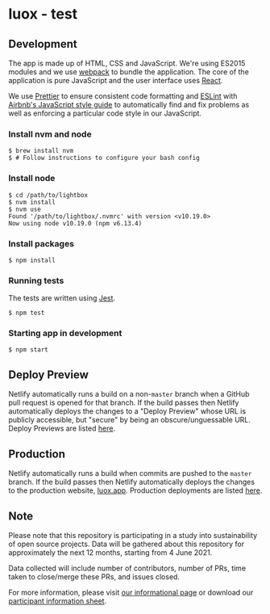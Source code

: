 # luox - test

## Development

The app is made up of HTML, CSS and JavaScript. We're using ES2015 modules and we use [webpack](https://webpack.js.org) to bundle the application. The core of the application is pure JavaScript and the user interface uses [React](https://reactjs.org).

We use [Prettier](https://prettier.io) to ensure consistent code formatting and [ESLint](https://eslint.org) with [Airbnb's JavaScript style guide](https://github.com/airbnb/javascript) to automatically find and fix problems as well as enforcing a particular code style in our JavaScript.

### Install nvm and node

```
$ brew install nvm
$ # Follow instructions to configure your bash config
```

### Install node

```
$ cd /path/to/lightbox
$ nvm install
$ nvm use
Found '/path/to/lightbox/.nvmrc' with version <v10.19.0>
Now using node v10.19.0 (npm v6.13.4)
```

### Install packages

```
$ npm install
```

### Running tests

The tests are written using [Jest](https://jestjs.io).

```
$ npm test
```

### Starting app in development

```
$ npm start
```

## Deploy Preview

Netlify automatically runs a build on a non-`master` branch when a GitHub pull request is opened for that branch. If the build passes then Netlify automatically deploys the changes to a "Deploy Preview" whose URL is publicly accessible, but "secure" by being an obscure/unguessable URL. Deploy Previews are listed [here](https://app.netlify.com/sites/luox/deploys?filter=deploy+previews).

## Production

Netlify automatically runs a build when commits are pushed to the `master` branch. If the build passes then Netlify automatically deploys the changes to the production website, [luox.app](https://luox.app/). Production deployments are listed [here](https://app.netlify.com/sites/luox/deploys?filter=master).

## Note

Please note that this repository is participating in a study into sustainability of open source projects. Data will be gathered about this repository for approximately the next 12 months, starting from 4 June 2021.

Data collected will include number of contributors, number of PRs, time taken to close/merge these PRs, and issues closed.

For more information, please visit [our informational page](https://sustainable-open-science-and-software.github.io/) or download our [participant information sheet](https://sustainable-open-science-and-software.github.io/assets/PIS_sustainable_software.pdf).
